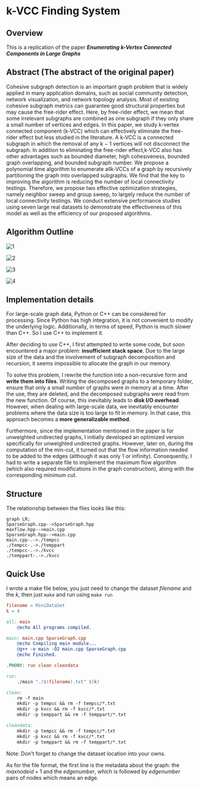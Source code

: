 # k-VCC Finding System

## Overview

This is a replication of the paper ***Enumerating k-Vertex Connected Components in Large Graphs***

## Abstract (The abstract of the original paper)

Cohesive subgraph detection is an important graph problem that is widely applied in many application domains, such as social community detection, network visualization, and network topology analysis. Most of existing cohesive subgraph metrics can guarantee good structural properties but may cause the free-rider effect. Here, by free-rider effect, we mean that some irrelevant subgraphs are combined as one subgraph if they only share a small number of vertices and edges. In this paper, we study k-vertex connected component (k-VCC) which can effectively eliminate the free-rider effect but less studied in the literature. A k-VCC is a connected subgraph in which the removal of any k − 1 vertices will not disconnect the subgraph. In addition to eliminating the free-rider effect,k-VCC also has other advantages such as bounded diameter, high cohesiveness, bounded graph overlapping, and bounded subgraph number. We propose a polynomial time algorithm to enumerate allk-VCCs of a graph by recursively partitioning the graph into overlapped subgraphs. We find that the key to improving the algorithm is reducing the number of local connectivity testings. Therefore, we propose two effective optimization strategies, namely neighbor sweep and group sweep, to largely reduce the number of local connectivity testings. We conduct extensive performance studies using seven large real datasets to demonstrate the effectiveness of this model as well as the efficiency of our proposed algorithms.

## Algorithm Outline

![1](./img/1.jpg)

![2](./img/2.jpg)

![3](./img/3.jpg)

![4](./img/4.jpg)

## Implementation details

For large-scale graph data, Python or C++ can be considered for processing. Since Python has high integration, it is not convenient to modify the underlying logic. Additionally, in terms of speed, Python is much slower than C++. So I use C++ to implement it.

After deciding to use C++, I first attempted to write some code, but soon encountered a major problem: **insufficient stack space**. Due to the large size of the data and the involvement of subgraph decomposition and recursion, it seems impossible to allocate the graph in our memory.

To solve this problem, I rewrite the function into a non-recursive form and **write them into files**. Writing the decomposed graphs to a temporary folder, ensure that only a small number of graphs were in memory at a time. After the use, they are deleted, and the decomposed subgraphs were read from the new function. Of course, this inevitably leads to **disk I/O overhead**. However, when dealing with large-scale data, we inevitably encounter problems where the data size is too large to fit in memory. In that case, this approach becomes a **more generalizable method**.

Furthermore, since the implementation mentioned in the paper is for unweighted undirected graphs, I initially developed an optimized version specifically for unweighted undirected graphs. However, later on, during the computation of the min-cut, it turned out that the flow information needed to be added to the edges (although it was only 1 or infinity). Consequently, I had to write a separate file to implement the maximum flow algorithm (which also required modifications in the graph construction), along with the corresponding minimum cut.

## Structure

The relationship between the files looks like this:

```mermaid
graph LR;
SparseGraph.cpp-->SparseGraph.hpp
maxflow.hpp-->main.cpp
SparseGraph.hpp-->main.cpp
main.cpp-.->./tempcc
./tempcc-.->./temppart
./tempcc-.->./kvcc
./temppart-.->./kvcc
```

## Quick Use

I wrote a make file below, you just need to change the dataset $filename$ and the $k$, then just `make` and run using `make run`

```makefile
filename = MiniDataSet
k = 4

all: main
	@echo All programs compiled.

main: main.cpp SparseGraph.cpp
	@echo Compiling main module...
	@g++ -o main -O2 main.cpp SparseGraph.cpp
	@echo Finished.

.PHONY: run clean cleandata

run:
	./main "./$(filename).txt" $(k)

clean:
	rm -f main
	mkdir -p tempcc && rm -f tempcc/*.txt
	mkdir -p kvcc && rm -f kvcc/*.txt
	mkdir -p temppart && rm -f temppart/*.txt

cleandata:
	mkdir -p tempcc && rm -f tempcc/*.txt
	mkdir -p kvcc && rm -f kvcc/*.txt
	mkdir -p temppart && rm -f temppart/*.txt

```

Note: Don't forget to change the dataset location into your owns.

As for the file format, the first line is the metadata about the graph: the $maxnodeid+1$ and the $edgenumber$, which is followed by $edgenumber$ pairs of nodes which means an edge.


